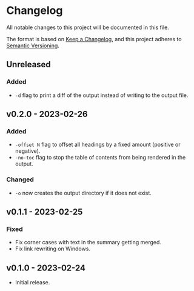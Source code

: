 # Changelog
All notable changes to this project will be documented in this file.

The format is based on [Keep a Changelog](https://keepachangelog.com/en/1.0.0/),
and this project adheres to [Semantic Versioning](https://semver.org/spec/v2.0.0.html).

## Unreleased
### Added
- `-d` flag to print a diff of the output
  instead of writing to the output file.

## v0.2.0 - 2023-02-26
### Added
- `-offset N` flag to offset all headings by a fixed amount
  (positive or negative).
- `-no-toc` flag to stop the table of contents from being rendered
  in the output.

### Changed
- `-o` now creates the output directory if it does not exist.

## v0.1.1 - 2023-02-25
### Fixed
- Fix corner cases with text in the summary getting merged.
- Fix link rewriting on Windows.

## v0.1.0 - 2023-02-24

- Initial release.
